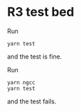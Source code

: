# R3 test bed

Run

    yarn test

and the test is fine.

Run

    yarn ngcc
    yarn test

and the test fails.
